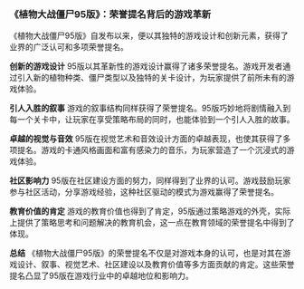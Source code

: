 ### 《植物大战僵尸95版》：荣誉提名背后的游戏革新

《植物大战僵尸95版》自发布以来，便以其独特的游戏设计和创新元素，获得了业界的广泛认可和多项荣誉提名。

**创新的游戏设计**
95版以其革新性的游戏设计赢得了诸多荣誉提名。游戏开发者通过引入新的植物种类、僵尸类型以及独特的关卡设计，为玩家提供了前所未有的游戏体验。

**引人入胜的叙事**
游戏的叙事结构同样获得了荣誉提名。95版巧妙地将剧情融入到每一个关卡中，让玩家在享受策略布局的同时，也能体验到一个引人入胜的故事。

**卓越的视觉与音效**
95版在视觉艺术和音效设计方面的卓越表现，也使其获得了多项提名。游戏的卡通风格画面和富有感染力的音乐，为玩家营造了一个沉浸式的游戏体验。

**社区影响力**
95版在社区建设方面的努力，同样得到了业界的认可。游戏鼓励玩家参与社区活动，分享游戏经验，这种社区驱动的模式为游戏赢得了荣誉提名。

**教育价值的肯定**
游戏的教育价值也得到了肯定，95版通过策略游戏的外壳，实际上提供了策略思考和问题解决的教育机会，这一点在教育领域的荣誉提名中得到了体现。

**总结**
《植物大战僵尸95版》的荣誉提名不仅是对游戏本身的认可，也是对其在游戏设计、叙事、视觉艺术、社区建设以及教育价值等多方面贡献的肯定。这些荣誉提名凸显了95版在游戏行业中的卓越地位和影响力。